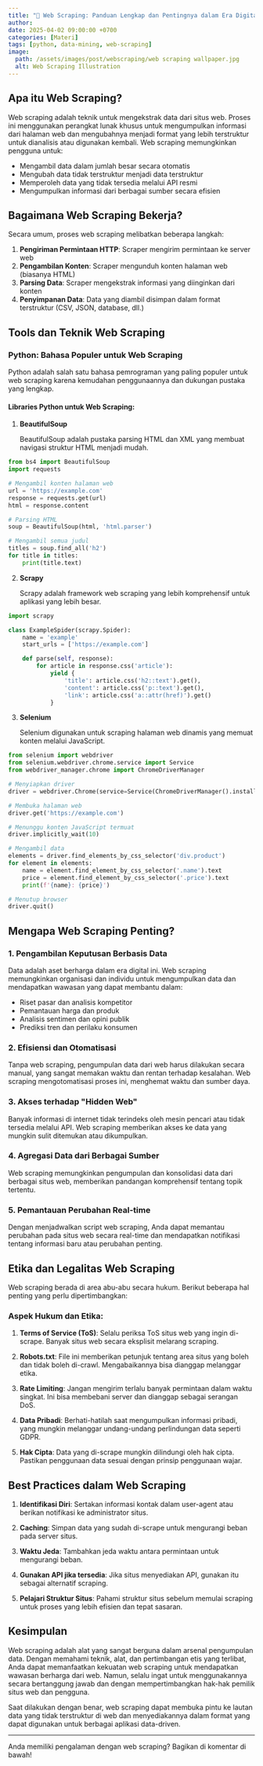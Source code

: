 ```yaml
---
title: "🤖 Web Scraping: Panduan Lengkap dan Pentingnya dalam Era Digital"
author: 
date: 2025-04-02 09:00:00 +0700
categories: [Materi]
tags: [python, data-mining, web-scraping]
image:
  path: /assets/images/post/webscraping/web scraping wallpaper.jpg
  alt: Web Scraping Illustration
---
```


## Apa itu Web Scraping?

Web scraping adalah teknik untuk mengekstrak data dari situs web. Proses ini menggunakan perangkat lunak khusus untuk mengumpulkan informasi dari halaman web dan mengubahnya menjadi format yang lebih terstruktur untuk dianalisis atau digunakan kembali. Web scraping memungkinkan pengguna untuk:

- Mengambil data dalam jumlah besar secara otomatis
- Mengubah data tidak terstruktur menjadi data terstruktur
- Memperoleh data yang tidak tersedia melalui API resmi
- Mengumpulkan informasi dari berbagai sumber secara efisien

## Bagaimana Web Scraping Bekerja?

Secara umum, proses web scraping melibatkan beberapa langkah:

1. **Pengiriman Permintaan HTTP**: Scraper mengirim permintaan ke server web
2. **Pengambilan Konten**: Scraper mengunduh konten halaman web (biasanya HTML)
3. **Parsing Data**: Scraper mengekstrak informasi yang diinginkan dari konten
4. **Penyimpanan Data**: Data yang diambil disimpan dalam format terstruktur (CSV, JSON, database, dll.)

## Tools dan Teknik Web Scraping

### Python: Bahasa Populer untuk Web Scraping

Python adalah salah satu bahasa pemrograman yang paling populer untuk web scraping karena kemudahan penggunaannya dan dukungan pustaka yang lengkap.

#### Libraries Python untuk Web Scraping:

1. **BeautifulSoup**
   
   BeautifulSoup adalah pustaka parsing HTML dan XML yang membuat navigasi struktur HTML menjadi mudah.

```python
from bs4 import BeautifulSoup
import requests

# Mengambil konten halaman web
url = 'https://example.com'
response = requests.get(url)
html = response.content

# Parsing HTML
soup = BeautifulSoup(html, 'html.parser')

# Mengambil semua judul
titles = soup.find_all('h2')
for title in titles:
    print(title.text)
```

2. **Scrapy**

   Scrapy adalah framework web scraping yang lebih komprehensif untuk aplikasi yang lebih besar.

```python
import scrapy

class ExampleSpider(scrapy.Spider):
    name = 'example'
    start_urls = ['https://example.com']

    def parse(self, response):
        for article in response.css('article'):
            yield {
                'title': article.css('h2::text').get(),
                'content': article.css('p::text').get(),
                'link': article.css('a::attr(href)').get()
            }
```

3. **Selenium**

   Selenium digunakan untuk scraping halaman web dinamis yang memuat konten melalui JavaScript.

```python
from selenium import webdriver
from selenium.webdriver.chrome.service import Service
from webdriver_manager.chrome import ChromeDriverManager

# Menyiapkan driver
driver = webdriver.Chrome(service=Service(ChromeDriverManager().install()))

# Membuka halaman web
driver.get('https://example.com')

# Menunggu konten JavaScript termuat
driver.implicitly_wait(10)

# Mengambil data
elements = driver.find_elements_by_css_selector('div.product')
for element in elements:
    name = element.find_element_by_css_selector('.name').text
    price = element.find_element_by_css_selector('.price').text
    print(f'{name}: {price}')

# Menutup browser
driver.quit()
```

## Mengapa Web Scraping Penting?

### 1. Pengambilan Keputusan Berbasis Data

Data adalah aset berharga dalam era digital ini. Web scraping memungkinkan organisasi dan individu untuk mengumpulkan data dan mendapatkan wawasan yang dapat membantu dalam:

- Riset pasar dan analisis kompetitor
- Pemantauan harga dan produk
- Analisis sentimen dan opini publik
- Prediksi tren dan perilaku konsumen

### 2. Efisiensi dan Otomatisasi

Tanpa web scraping, pengumpulan data dari web harus dilakukan secara manual, yang sangat memakan waktu dan rentan terhadap kesalahan. Web scraping mengotomatisasi proses ini, menghemat waktu dan sumber daya.

### 3. Akses terhadap "Hidden Web"

Banyak informasi di internet tidak terindeks oleh mesin pencari atau tidak tersedia melalui API. Web scraping memberikan akses ke data yang mungkin sulit ditemukan atau dikumpulkan.

### 4. Agregasi Data dari Berbagai Sumber

Web scraping memungkinkan pengumpulan dan konsolidasi data dari berbagai situs web, memberikan pandangan komprehensif tentang topik tertentu.

### 5. Pemantauan Perubahan Real-time

Dengan menjadwalkan script web scraping, Anda dapat memantau perubahan pada situs web secara real-time dan mendapatkan notifikasi tentang informasi baru atau perubahan penting.

## Etika dan Legalitas Web Scraping

Web scraping berada di area abu-abu secara hukum. Berikut beberapa hal penting yang perlu dipertimbangkan:

### Aspek Hukum dan Etika:

1. **Terms of Service (ToS)**: Selalu periksa ToS situs web yang ingin di-scrape. Banyak situs web secara eksplisit melarang scraping.

2. **Robots.txt**: File ini memberikan petunjuk tentang area situs yang boleh dan tidak boleh di-crawl. Mengabaikannya bisa dianggap melanggar etika.

3. **Rate Limiting**: Jangan mengirim terlalu banyak permintaan dalam waktu singkat. Ini bisa membebani server dan dianggap sebagai serangan DoS.

4. **Data Pribadi**: Berhati-hatilah saat mengumpulkan informasi pribadi, yang mungkin melanggar undang-undang perlindungan data seperti GDPR.

5. **Hak Cipta**: Data yang di-scrape mungkin dilindungi oleh hak cipta. Pastikan penggunaan data sesuai dengan prinsip penggunaan wajar.

## Best Practices dalam Web Scraping

1. **Identifikasi Diri**: Sertakan informasi kontak dalam user-agent atau berikan notifikasi ke administrator situs.

2. **Caching**: Simpan data yang sudah di-scrape untuk mengurangi beban pada server situs.

3. **Waktu Jeda**: Tambahkan jeda waktu antara permintaan untuk mengurangi beban.

4. **Gunakan API jika tersedia**: Jika situs menyediakan API, gunakan itu sebagai alternatif scraping.

5. **Pelajari Struktur Situs**: Pahami struktur situs sebelum memulai scraping untuk proses yang lebih efisien dan tepat sasaran.

## Kesimpulan

Web scraping adalah alat yang sangat berguna dalam arsenal pengumpulan data. Dengan memahami teknik, alat, dan pertimbangan etis yang terlibat, Anda dapat memanfaatkan kekuatan web scraping untuk mendapatkan wawasan berharga dari web. Namun, selalu ingat untuk menggunakannya secara bertanggung jawab dan dengan mempertimbangkan hak-hak pemilik situs web dan pengguna.

Saat dilakukan dengan benar, web scraping dapat membuka pintu ke lautan data yang tidak terstruktur di web dan menyediakannya dalam format yang dapat digunakan untuk berbagai aplikasi data-driven.

---

Anda memiliki pengalaman dengan web scraping? Bagikan di komentar di bawah!